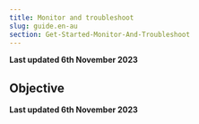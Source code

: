 ```yaml
---
title: Monitor and troubleshoot
slug: guide.en-au
section: Get-Started-Monitor-And-Troubleshoot
---
```


**Last updated 6th November 2023**



## Objective  

**Last updated 6th November 2023**

